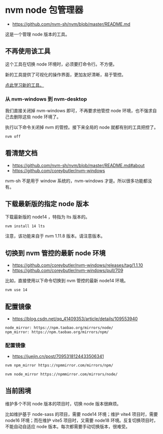 # nvm node 包管理器

- https://github.com/nvm-sh/nvm/blob/master/README.md

这是一个管理 node 版本的工具。

## 不再使用该工具

这个工具在切换 node 环境时，必须要打命令行。不方便。

新的工具提供了可视化的操作界面，更加友好清晰，易于管控。

[点此学习新的工具。](../nvm-desktop/nvm-desktop.md)

### 从 nvm-windows 到 nvm-desktop

我们直接关闭掉 nvm-windows 即可，不再要求他管控 node 环境，也不强求自己去删除这些 node 环境了。

执行以下命令关闭掉 nvm 的管控。接下来全局的 node 就都有别的工具把控了。

```bash
nvm off
```

## 看清楚文档

- https://github.com/nvm-sh/nvm/blob/master/README.md#about
- https://github.com/coreybutler/nvm-windows

nvm-sh 不是用于 window 系统的，nvm-windows 才是。所以很多功能都没有。

## 下载最新版的指定 node 版本

下载最新版的 node14 ，特指为 lts 版本的。

```bash
nvm install 14 lts
```

注意，该功能来自于 nvm 1.11.8 版本。请注意版本。

## 切换到 nvm 管控的最新 node 环境

- https://github.com/coreybutler/nvm-windows/releases/tag/1.1.10
- https://github.com/coreybutler/nvm-windows/pull/709

比如，直接使用以下命令切换到 nvm 管控的最新 node14 环境。

```bash
nvm use 14
```

## 配置镜像

- https://blog.csdn.net/qq_41409353/article/details/109553940

```text
node_mirror: https://npm.taobao.org/mirrors/node/
npm_mirror: https://npm.taobao.org/mirrors/npm/
```

### 配置镜像

- https://juejin.cn/post/7095318124433506341

```bash
nvm npm_mirror https://npmmirror.com/mirrors/npm/
```

```bash
nvm node_mirror https://npmmirror.com/mirrors/node/
```

## 当前困境

维护多个不同 node 版本的项目时，切换 node 版本很麻烦。

比如维护基于 node-sass 的项目，需要 node14 环境；维护 vite4 项目时，需要 node16 环境；而在维护 vite5 项目时，又需要 node18 环境。反复切换项目时，不能自动自适应 node 版本。每次都需要手动切换版本，很难受。
